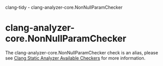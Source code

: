 clang-tidy - clang-analyzer-core.NonNullParamChecker

</div>

<div class="meta"
http-equiv=refresh="5;URL=https://clang.llvm.org/docs/analyzer/checkers.html#core-nonnullparamchecker">

</div>

# clang-analyzer-core.NonNullParamChecker

The clang-analyzer-core.NonNullParamChecker check is an alias, please
see [Clang Static Analyzer Available
Checkers](https://clang.llvm.org/docs/analyzer/checkers.html#core-nonnullparamchecker)
for more information.
